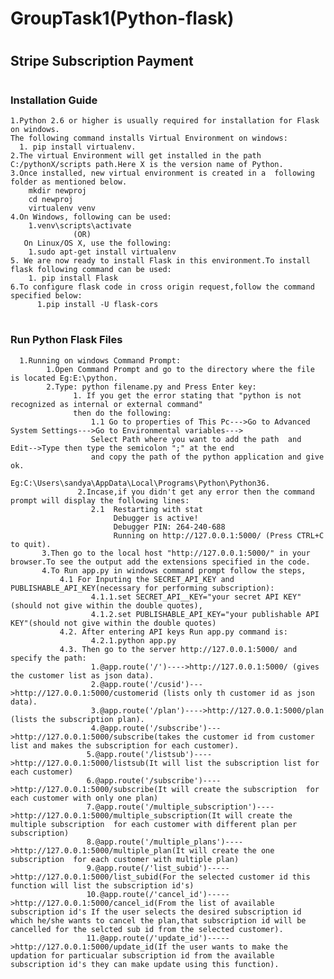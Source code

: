 # <h1>GroupTask1(Python-flask)</h1>

#  <h2>Stripe Subscription Payment</h2>

# <h3>Installation Guide</h3>
    1.Python 2.6 or higher is usually required for installation for Flask on windows.
    The following command installs Virtual Environment on windows:
      1. pip install virtualenv.
    2.The virtual Environment will get installed in the path C:/pythonX/scripts path.Here X is the version name of Python.
    3.Once installed, new virtual environment is created in a  following folder as mentioned below.
        mkdir newproj
        cd newproj
        virtualenv venv
    4.On Windows, following can be used:
        1.venv\scripts\activate
                  (OR)
       On Linux/OS X, use the following:
        1.sudo apt-get install virtualenv
    5. We are now ready to install Flask in this environment.To install flask following command can be used:
        1. pip install Flask
    6.To configure flask code in cross origin request,follow the command specified below:
          1.pip install -U flask-cors
        
  # <h3>Run Python Flask Files</h3>
      1.Running on windows Command Prompt:
            1.Open Command Prompt and go to the directory where the file is located Eg:E:\python.
            2.Type: python filename.py and Press Enter key:
                  1. If you get the error stating that "python is not recognized as internal or external command"
                  then do the following:
                      1.1 Go to properties of This Pc--->Go to Advanced System Settings--->Go to Environmental variables--->
                      Select Path where you want to add the path  and Edit-->Type then type the semicolon ";" at the end
                      and copy the path of the python application and give ok. 
                      Eg:C:\Users\sandya\AppData\Local\Programs\Python\Python36.
                   2.Incase,if you didn't get any error then the command prompt will display the following lines: 
                      2.1  Restarting with stat 
                           Debugger is active! 
                           Debugger PIN: 264-240-688 
                           Running on http://127.0.0.1:5000/ (Press CTRL+C to quit).
           3.Then go to the local host "http://127.0.0.1:5000/" in your browser.To see the output add the extensions specified in the code.
           4.To Run app.py in windows command prompt follow the steps,
               4.1 For Inputing the SECRET_API_KEY and PUBLISHABLE_API_KEY(necessary for performing subscription):
                      4.1.1.set SECRET_API__KEY="your secret API KEY"(should not give within the double quotes),
                      4.1.2.set PUBLISHABLE_API_KEY="your publishable API KEY"(should not give within the double quotes)
               4.2. After entering API keys Run app.py command is:
                      4.2.1.python app.py
               4.3. Then go to the server http://127.0.0.1:5000/ and specify the path:
                      1.@app.route('/')---->http://127.0.0.1:5000/ (gives the customer list as json data).
                      2.@app.route('/cusid')--->http://127.0.0.1:5000/customerid (lists only th customer id as json data).
                      3.@app.route('/plan')---->http://127.0.0.1:5000/plan (lists the subscription plan).
                      4.@app.route('/subscribe')--->http://127.0.0.1:5000/subscribe(takes the customer id from customer list and makes the subscription for each customer).
                     5.@app.route('/listsub')---->http://127.0.0.1:5000/listsub(It will list the subscription list for each customer)
                     6.@app.route('/subscribe')---->http://127.0.0.1:5000/subscribe(It will create the subscription  for each customer with only one plan)
                     7.@app.route('/multiple_subscription')---->http://127.0.0.1:5000/multiple_subscription(It will create the multiple subscription  for each customer with different plan per subscription)
                     8.@app.route('/multiple_plans')---->http://127.0.0.1:5000/multiple_plan(It will create the one subscription  for each customer with multiple plan)
                     9.@app.route(/'list_subid')----->http://127.0.0.1:5000/list_subid(For the selected customer id this function will list the subscription id's)
                     10.@app.route(/'cancel_id')----->http://127.0.0.1:5000/cancel_id(From the list of available subscription id's If the user selects the desired subscription id which he/she wants to cancel the plan,that subscription id will be cancelled for the selcted sub id from the selected customer). 
                     11.@app.route(/'update_id')----->http://127.0.0.1:5000/update_id(If the user wants to make the updation for particualar subscription id from the available subscription id's they can make update using this function). 

                        


